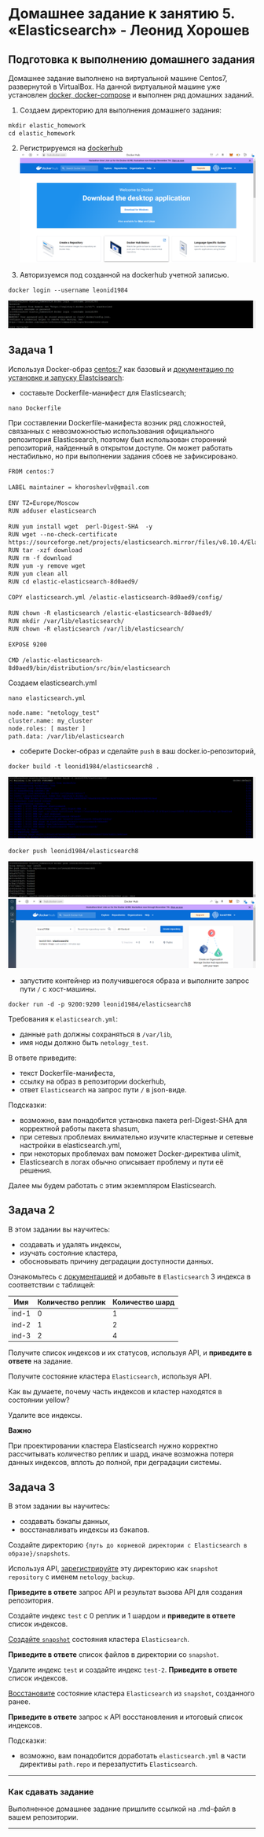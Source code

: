 # Домашнее задание к занятию 5. «Elasticsearch» - Леонид Хорошев

## Подготовка к выполнению домашнего задания

Домашнее задание выполнено на виртуальной машине Centos7, развернутой в VirtualBox. На данной виртуальной машине уже установлен [docker, docker-compose](https://github.com/LeonidKhoroshev/bd-dev-homeworks/blob/main/06-db-04-postgresql/README.md) и выполнен ряд домашних заданий.

1. Создаем директорию для выполнения домашнего задания:
```
mkdir elastic_homework
cd elastic_homework
```

2. Регистрируемся на [dockerhub](https://hub.docker.com/) 
![Alt text](https://github.com/LeonidKhoroshev/bd-dev-homeworks/blob/main/06-db-05-elasticsearch/elk/elk1.png)

3. Авторизуемся под созданной на dockerhub учетной записью.
```
docker login --username leonid1984
```
![Alt text](https://github.com/LeonidKhoroshev/bd-dev-homeworks/blob/main/06-db-05-elasticsearch/elk/elk2.png)

## Задача 1

Используя Docker-образ [centos:7](https://hub.docker.com/_/centos) как базовый и 
[документацию по установке и запуску Elastcisearch](https://www.elastic.co/guide/en/elasticsearch/reference/current/targz.html):

- составьте Dockerfile-манифест для Elasticsearch;
```
nano Dockerfile
```
При составлении Dockerfile-манифеста возник ряд сложностей, связанных с невозможностью использования официального репозитория Elasticsearch, поэтому был использован сторонний репозиторий, найденный в открытом доступе. Он может работать нестабильно, но при выполнении задания сбоев не зафиксировано.
```
FROM centos:7

LABEL maintainer = khoroshevlv@gmail.com

ENV TZ=Europe/Moscow
RUN adduser elasticsearch

RUN yum install wget  perl-Digest-SHA  -y
RUN wget --no-check-certificate https://sourceforge.net/projects/elasticsearch.mirror/files/v8.10.4/Elasticsearch%208.10.4%20source%20code.tar.gz/download
RUN tar -xzf download
RUN rm -f download
RUN yum -y remove wget
RUN yum clean all
RUN cd elastic-elasticsearch-8d0aed9/

COPY elasticsearch.yml /elastic-elasticsearch-8d0aed9/config/

RUN chown -R elasticsearch /elastic-elasticsearch-8d0aed9/
RUN mkdir /var/lib/elasticsearch/
RUN chown -R elasticsearch /var/lib/elasticsearch/

EXPOSE 9200

CMD /elastic-elasticsearch-8d0aed9/bin/distribution/src/bin/elasticsearch

```
Создаем elasticsearch.yml
```
nano elasticsearch.yml
```

```
node.name: "netology_test"
cluster.name: my_cluster
node.roles: [ master ]
path.data: /var/lib/elasticsearch

```

- соберите Docker-образ и сделайте `push` в ваш docker.io-репозиторий,
```
docker build -t leonid1984/elasticsearch8 .
```
![Alt text](https://github.com/LeonidKhoroshev/bd-dev-homeworks/blob/main/06-db-05-elasticsearch/elk/elk3.png)

```
docker push leonid1984/elasticsearch8
```
![Alt text](https://github.com/LeonidKhoroshev/bd-dev-homeworks/blob/main/06-db-05-elasticsearch/elk/elk4.png)
![Alt text](https://github.com/LeonidKhoroshev/bd-dev-homeworks/blob/main/06-db-05-elasticsearch/elk/elk5.png)

- запустите контейнер из получившегося образа и выполните запрос пути `/` c хост-машины.
```
docker run -d -p 9200:9200 leonid1984/elasticsearch8
```

Требования к `elasticsearch.yml`:

- данные `path` должны сохраняться в `/var/lib`,
- имя ноды должно быть `netology_test`.

В ответе приведите:

- текст Dockerfile-манифеста,
- ссылку на образ в репозитории dockerhub,
- ответ `Elasticsearch` на запрос пути `/` в json-виде.

Подсказки:

- возможно, вам понадобится установка пакета perl-Digest-SHA для корректной работы пакета shasum,
- при сетевых проблемах внимательно изучите кластерные и сетевые настройки в elasticsearch.yml,
- при некоторых проблемах вам поможет Docker-директива ulimit,
- Elasticsearch в логах обычно описывает проблему и пути её решения.

Далее мы будем работать с этим экземпляром Elasticsearch.

## Задача 2

В этом задании вы научитесь:

- создавать и удалять индексы,
- изучать состояние кластера,
- обосновывать причину деградации доступности данных.

Ознакомьтесь с [документацией](https://www.elastic.co/guide/en/elasticsearch/reference/current/indices-create-index.html) 
и добавьте в `Elasticsearch` 3 индекса в соответствии с таблицей:

| Имя | Количество реплик | Количество шард |
|-----|-------------------|-----------------|
| ind-1| 0 | 1 |
| ind-2 | 1 | 2 |
| ind-3 | 2 | 4 |

Получите список индексов и их статусов, используя API, и **приведите в ответе** на задание.

Получите состояние кластера `Elasticsearch`, используя API.

Как вы думаете, почему часть индексов и кластер находятся в состоянии yellow?

Удалите все индексы.

**Важно**

При проектировании кластера Elasticsearch нужно корректно рассчитывать количество реплик и шард,
иначе возможна потеря данных индексов, вплоть до полной, при деградации системы.

## Задача 3

В этом задании вы научитесь:

- создавать бэкапы данных,
- восстанавливать индексы из бэкапов.

Создайте директорию `{путь до корневой директории с Elasticsearch в образе}/snapshots`.

Используя API, [зарегистрируйте](https://www.elastic.co/guide/en/elasticsearch/reference/current/snapshots-register-repository.html#snapshots-register-repository) 
эту директорию как `snapshot repository` c именем `netology_backup`.

**Приведите в ответе** запрос API и результат вызова API для создания репозитория.

Создайте индекс `test` с 0 реплик и 1 шардом и **приведите в ответе** список индексов.

[Создайте `snapshot`](https://www.elastic.co/guide/en/elasticsearch/reference/current/snapshots-take-snapshot.html) 
состояния кластера `Elasticsearch`.

**Приведите в ответе** список файлов в директории со `snapshot`.

Удалите индекс `test` и создайте индекс `test-2`. **Приведите в ответе** список индексов.

[Восстановите](https://www.elastic.co/guide/en/elasticsearch/reference/current/snapshots-restore-snapshot.html) состояние
кластера `Elasticsearch` из `snapshot`, созданного ранее. 

**Приведите в ответе** запрос к API восстановления и итоговый список индексов.

Подсказки:

- возможно, вам понадобится доработать `elasticsearch.yml` в части директивы `path.repo` и перезапустить `Elasticsearch`.

---

### Как cдавать задание

Выполненное домашнее задание пришлите ссылкой на .md-файл в вашем репозитории.

---

